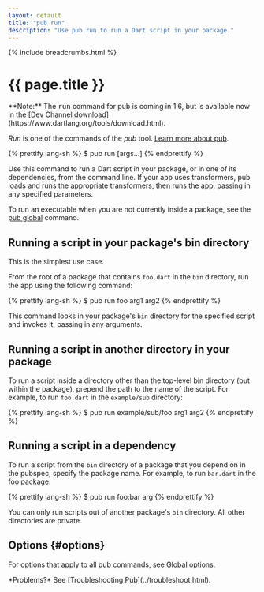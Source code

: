 ```yaml
---
layout: default
title: "pub run"
description: "Use pub run to run a Dart script in your package."
---
```


{% include breadcrumbs.html %}

# {{ page.title }}

<aside class="alert alert-info" markdown="1">
**Note:** The <tt>run</tt> command for pub is coming in 1.6, but is available
now in the [Dev Channel download](https://www.dartlang.org/tools/download.html).
</aside>

_Run_ is one of the commands of the _pub_ tool.
[Learn more about pub](/tools/pub/).

{% prettify lang-sh %}
$ pub run <executable> [args...]
{% endprettify %}

Use this command to run a Dart script in your package,
or in one of its dependencies, from the command line.
If your app uses transformers, pub loads and runs the appropriate
transformers, then runs the app, passing in any specified parameters.

To run an executable when you are not currently inside a package,
see the [pub global](pub-global.html) command.

## Running a script in your package's bin directory

This is the simplest use case.

From the root of a package that contains `foo.dart`
in the `bin` directory, run the app using the following command:

{% prettify lang-sh %}
$ pub run foo arg1 arg2
{% endprettify %}

This command looks in your package's `bin` directory for the
specified script and invokes it, passing in any arguments.

## Running a script in another directory in your package

To run a script inside a directory other than the top-level
bin directory (but within the package), prepend the path 
to the name of the script.
For example, to run `foo.dart` in the `example/sub` directory:

{% prettify lang-sh %}
$ pub run example/sub/foo arg1 arg2
{% endprettify %}

## Running a script in a dependency

To run a script from the `bin` directory of a package that you depend on
in the pubspec, specify the package name.
For example, to run `bar.dart` in the foo package:

{% prettify lang-sh %}
$ pub run foo:bar arg
{% endprettify %}

You can only run scripts out of another package's `bin` directory.
All other directories are private.

## Options {#options}

For options that apply to all pub commands, see
[Global options](/tools/pub/cmd/#global-options).


<aside class="alert alert-info" markdown="1">
*Problems?*
See [Troubleshooting Pub](../troubleshoot.html).
</aside>
